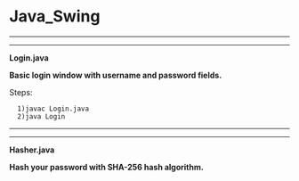 # Java_Swing

**** 

________________________________________________________________________________________________________________________________________________________________
  
 **Login.java**
  
 **Basic login window with username and password fields.**
  
 Steps:
      
      1)javac Login.java
      2)java Login

_________________________________________________________________________________________________________________________________________________________________

****

**Hasher.java**

**Hash your password with SHA-256 hash algorithm.**





